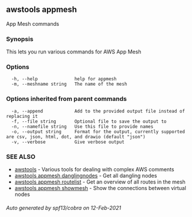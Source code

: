 ## awstools appmesh

App Mesh commands

### Synopsis

This lets you run various commands for AWS App Mesh

### Options

```
  -h, --help              help for appmesh
  -m, --meshname string   The name of the mesh
```

### Options inherited from parent commands

```
  -a, --append            Add to the provided output file instead of replacing it
  -f, --file string       Optional file to save the output to
  -n, --namefile string   Use this file to provide names
  -o, --output string     Format for the output, currently supported are csv, json, html, dot, and drawio (default "json")
  -v, --verbose           Give verbose output
```

### SEE ALSO

* [awstools](awstools.md)	 - Various tools for dealing with complex AWS comments
* [awstools appmesh danglingnodes](awstools_appmesh_danglingnodes.md)	 - Get all dangling nodes
* [awstools appmesh routelist](awstools_appmesh_routelist.md)	 - Get an overview of all routes in the mesh
* [awstools appmesh showmesh](awstools_appmesh_showmesh.md)	 - Show the connections between virtual nodes

###### Auto generated by spf13/cobra on 12-Feb-2021

